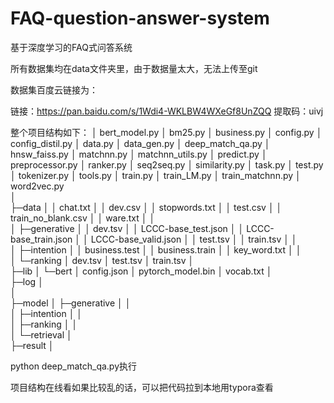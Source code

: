 # FAQ-question-answer-system

基于深度学习的FAQ式问答系统

所有数据集均在data文件夹里，由于数据量太大，无法上传至git

数据集百度云链接为：

链接：https://pan.baidu.com/s/1Wdi4-WKLBW4WXeGf8UnZQQ 
提取码：uivj 

整个项目结构如下：
│  bert_model.py
│  bm25.py
│  business.py
│  config.py
│  config_distil.py
│  data.py
│  data_gen.py
│  deep_match_qa.py
│  hnsw_faiss.py
│  matchnn.py
│  matchnn_utils.py
│  predict.py
│  preprocessor.py
│  ranker.py
│  seq2seq.py
│  similarity.py
│  task.py
│  test.py
│  tokenizer.py
│  tools.py
│  train.py
│  train_LM.py
│  train_matchnn.py
│  word2vec.py          
│              
├─data
│  │  chat.txt
│  │  dev.csv
│  │  stopwords.txt
│  │  test.csv
│  │  train_no_blank.csv
│  │  ware.txt
│  │  
│  ├─generative
│  │      dev.tsv
│  │      LCCC-base_test.json
│  │      LCCC-base_train.json
│  │      LCCC-base_valid.json
│  │      test.tsv
│  │      train.tsv
│  │      
│  ├─intention
│  │      business.test
│  │      business.train
│  │      key_word.txt
│  │      
│  └─ranking
│          dev.tsv
│          test.tsv
│          train.tsv
│          
├─lib
│  └─bert
│          config.json
│          pytorch_model.bin
│          vocab.txt
│          
├─log
│      
│      
├─model
│  ├─generative 
│  │      
│  ├─intention
│  │        
│  ├─ranking
│  │      
│  └─retrieval
│          
├─result
│              



python deep_match_qa.py执行



项目结构在线看如果比较乱的话，可以把代码拉到本地用typora查看